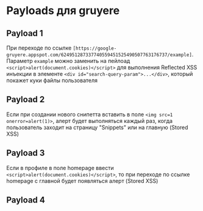 # Payloads для gruyere

## Payload 1

При переходе по ссылке `[https://google-gruyere.appspot.com/624951287337740559451525490507763176737/example]`. Параметр `example` можно заменить на пейлоад `<script>alert(document.cookies)</script>` для выполнения Reflected XSS инъекции в элементе `<div id="search-query-param">...</div>`, который покажет куки файлы пользователя

## Payload 2

Если при создании нового снипетта вставить в поле `<img src=1 onerror=alert(1)>`, алерт будет выполняться каждый раз, когда пользователь заходит на страницу "Snippets" или на главную (Stored XSS)

## Payload 3

Если в профиле в поле homepage ввести `<script>alert(document.cookies)</script>`, то при переходе по ссылке homepage с главной будет появляться алерт (Stored XSS)

## Payload 4

